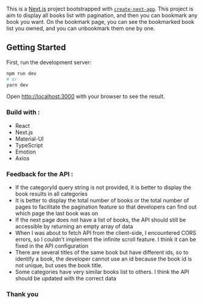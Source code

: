 This is a [Next.js](https://nextjs.org/) project bootstrapped with [`create-next-app`](https://github.com/vercel/next.js/tree/canary/packages/create-next-app). This project is aim to display all books list with pagination, and then you can bookmark any book you want. On the bookmark page, you can see the bookmarked book list you owned, and you can unbookmark them one by one.

## Getting Started

First, run the development server:

```bash
npm run dev
# or
yarn dev
```

Open [http://localhost:3000](http://localhost:3000) with your browser to see the result.

### Build with :
- React
- Next.js
- Material-UI
- TypeScript
- Emotion
- Axios

### Feedback for the API :
- If the categoryId query string is not provided, it is better to display the book results in all categories
- It is better to display the total number of books or the total number of pages to facilitate the pagination feature so that developers can find out which page the last book was on
- If the next page does not have a list of books, the API should still be accessible by returning an empty array of data
- When I was about to fetch API from the client-side, I encountered CORS errors, so I couldn't implement the infinite scroll feature. I think it can be fixed in the API configuration
- There are several titles of the same book but have different ids, so to identify a book, the developer cannot use an id because the book id is not unique, but uses the book title.
- Some categories have very similar books list to others. I think the API should be updated with the correct data

### Thank you

